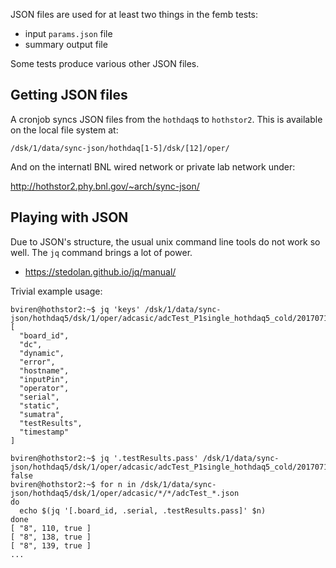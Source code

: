 JSON files are used for at least two things in the femb tests:

* input `params.json` file
* summary output file

Some tests produce various other JSON files.

## Getting JSON files

A cronjob syncs JSON files from the `hothdaq`s to `hothstor2`.  This is available on the local file system at:

```
/dsk/1/data/sync-json/hothdaq[1-5]/dsk/[12]/oper/
```

And on the internatl BNL wired network or private lab network under:

http://hothstor2.phy.bnl.gov/~arch/sync-json/

## Playing with JSON

Due to JSON's structure, the usual unix command line tools do not work so well.  The `jq` command brings a lot of power.

* https://stedolan.github.io/jq/manual/

Trivial example usage:

```
bviren@hothstor2:~$ jq 'keys' /dsk/1/data/sync-json/hothdaq5/dsk/1/oper/adcasic/adcTest_P1single_hothdaq5_cold/20170713T171609/adcTest_20170713T171609_8.json
[
  "board_id",
  "dc",
  "dynamic",
  "error",
  "hostname",
  "inputPin",
  "operator",
  "serial",
  "static",
  "sumatra",
  "testResults",
  "timestamp"
]

bviren@hothstor2:~$ jq '.testResults.pass' /dsk/1/data/sync-json/hothdaq5/dsk/1/oper/adcasic/adcTest_P1single_hothdaq5_cold/20170713T171609/adcTest_20170713T171609_8.json
false
bviren@hothstor2:~$ for n in /dsk/1/data/sync-json/hothdaq5/dsk/1/oper/adcasic/*/*/adcTest_*.json
do
  echo $(jq '[.board_id, .serial, .testResults.pass]' $n)
done
[ "8", 110, true ]
[ "8", 138, true ]
[ "8", 139, true ]
...
```
